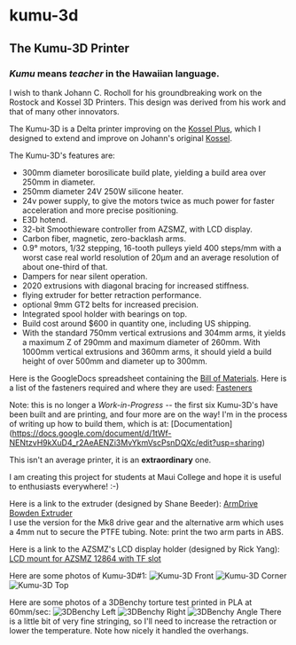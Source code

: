 # kumu-3d

## The Kumu-3D Printer

### *Kumu* means *teacher* in the Hawaiian language.

I wish to thank Johann C. Rocholl for his groundbreaking work on the Rostock and Kossel 3D Printers. This design was derived from his work and that of many other innovators.

The Kumu-3D is a Delta printer improving on the [Kossel Plus](http://www.kosselplus.com "Kossel Plus"), which I designed to extend and improve on Johann's original [Kossel](http://reprap.org/wiki/Kossel "Kossel").

The Kumu-3D's features are:

* 300mm diameter borosilicate build plate, yielding a build area over 250mm in diameter.
* 250mm diameter 24V 250W silicone heater.
* 24v power supply, to give the motors twice as much power for faster acceleration and more precise positioning.
* E3D hotend.
* 32-bit Smoothieware controller from AZSMZ, with LCD display.
* Carbon fiber, magnetic, zero-backlash arms.
* 0.9&deg; motors, 1/32 stepping, 16-tooth pulleys yield 400 steps/mm with a worst case real world resolution of 20&micro;m and an average resolution of about one-third of that.
* Dampers for near silent operation.
* 2020 extrusions with diagonal bracing for increased stiffness.
* flying extruder for better retraction performance.
* optional 9mm GT2 belts for increased precision.
* Integrated spool holder with bearings on top.
* Build cost around $600 in quantity one, including US shipping.
* With the standard 750mm vertical extrusions and 304mm arms, it yields a maximum Z of 290mm and maximum diameter of 260mm.  With 1000mm vertical extrusions and 360mm arms, it should yield a build height of over 500mm and diameter up to 300mm.

Here is the GoogleDocs spreadsheet containing the [Bill of Materials](https://docs.google.com/spreadsheets/d/1ovnhxit7gjctnHXA3ArEihpogoxfmhG4zKcSKq6PfBs/edit?usp=sharing). 
Here is a list of the fasteners required and where they are used: [Fasteners](https://docs.google.com/spreadsheets/d/1ovnhxit7gjctnHXA3ArEihpogoxfmhG4zKcSKq6PfBs/edit#gid=828928504)

Note: this is no longer a *Work-in-Progress* -- the first six Kumu-3D's have been built and are printing, and four more are on the way!  I'm in the process of writing up how to build them, which is at:  [Documentation] (https://docs.google.com/document/d/1tWf-NENtzvH9kXuD4_r2AeAENZi3MvYkmVscPsnDQXc/edit?usp=sharing)

This isn't an average printer, it is an **extraordinary** one.

I am creating this project for students at Maui College and hope it is useful to enthusiasts everywhere!  :-)

Here is a link to the extruder (designed by Shane Beeder):  [ArmDrive Bowden Extruder](http://www.thingiverse.com/thing:245677)  
I use the version for the Mk8 drive gear and the alternative arm which uses a 4mm nut to secure the PTFE tubing.
Note: print the two arm parts in ABS.

Here is a link to the AZSMZ's LCD display holder (designed by Rick Yang):  [
LCD mount for AZSMZ 12864 with TF slot](http://www.thingiverse.com/thing:1610241)

Here are some photos of Kumu-3D#1:
![Kumu-3D Front ](images/Kumu-3D-front.jpeg  "Kumu-3D Front")
![Kumu-3D Corner](images/Kumu-3D-corner.jpeg "Kumu-3D Corner")
![Kumu-3D Top   ](images/Kumu-3D-top.jpeg    "Kumu-3D Top")

Here are some photos of a 3DBenchy torture test printed in PLA at 60mm/sec:
![3DBenchy Left ](images/3DBenchy-left.jpeg  "3DBenchy Left")
![3DBenchy Right](images/3DBenchy-right.jpeg "3DBenchy Right")
![3DBenchy Angle](images/3DBenchy-angle.jpeg "3DBenchy Angle")
There is a little bit of very fine stringing, so I'll need to increase the retraction or lower the temperature.
Note how nicely it handled the overhangs.

<!---
Some useful links for Markdown language:
 * [Adam's Markdown Cheatsheet](https://github.com/adam-p/markdown-here/wiki/Markdown-Cheatsheet)
 * [Laura's Markdown Cheatsheet](https://github.com/tchapi/markdown-cheatsheet/blob/master/README.md)
 * [Markdown Syntax Guide](https://confluence.atlassian.com/bitbucketserver/markdown-syntax-guide-776639995.html)
--->
